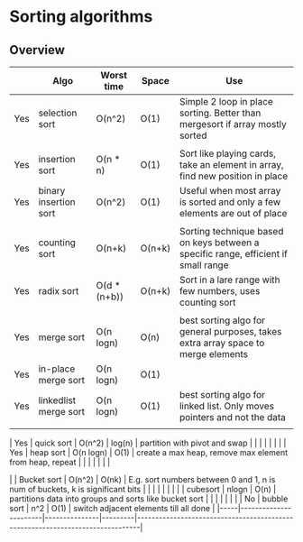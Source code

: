 Sorting algorithms
==================

## Overview

|     | Algo                  | Worst time    | Space   | Use                                                                                |
|-----|-----------------------|---------------|---------|------------------------------------------------------------------------------------|
| Yes | selection sort        | O(n^2)        | O(1)    | Simple 2 loop in place sorting. Better than mergesort if array mostly sorted       |
|     |                       |               |         |                                                                                    |
| Yes | insertion sort        | O(n * n)      | O(1)    | Sort like playing cards, take an element in array, find new position in place      |
| Yes | binary insertion sort | O(n^2)        | O(1)    | Useful when most array is sorted and only a few elements are out of place          |
|     |                       |               |         |                                                                                    |
| Yes | counting sort         | O(n+k)        | O(n+k)  | Sorting technique based on keys between a specific range, efficient if small range |
| Yes | radix sort            | O(d * (n+b))  | O(n+k)  | Sort in a lare range with few numbers, uses counting sort                          |
|     |                       |               |         |                                                                                    |
| Yes | merge sort            | O(n logn)     | O(n)    | best sorting algo for general purposes, takes extra array space to merge elements  |
| Yes | in-place merge sort   | O(n logn)     | O(1)    |                                                                                    |
| Yes | linkedlist merge sort | O(n logn)     | O(1)    | best sorting algo for linked list. Only moves pointers and not the data            |
|     |                       |               |         |                                                                                    |




| Yes | quick sort            | O(n^2)        | log(n)    | partition with pivot and swap                                                 |
|     |                       |               |           |                                                                               |
| Yes | heap sort             | O(n logn)     | O(1)      | create a max heap, remove max element from heap, repeat                       |
|     |                       |               |           |                                                                               |



|     | Bucket sort           | O(n^2)        | O(nk)     | E.g. sort numbers between 0 and 1, n is num of buckets, k is significant bits |
|     |                       |               |           |                                                                               |
|     | cubesort              | nlogn         | O(n)      | partitions data into groups and sorts like bucket sort                        |
|     |                       |               |           |                                                                               |
| No  | bubble sort           | n^2           | O(1)    | switch adjacent elements till all done                                        |
|-----|-----------------------|---------------|---------|-------------------------------------------------------------------------------|
